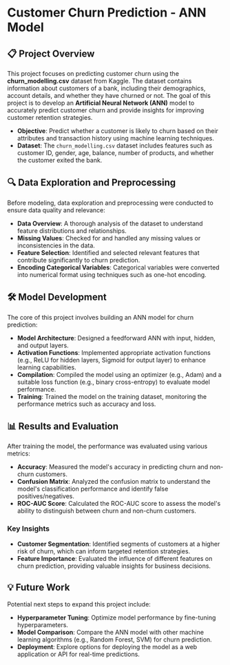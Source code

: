 # Customer Churn Prediction - ANN Model

## 📋 Project Overview
This project focuses on predicting customer churn using the **churn_modelling.csv** dataset from Kaggle. The dataset contains information about customers of a bank, including their demographics, account details, and whether they have churned or not. The goal of this project is to develop an **Artificial Neural Network (ANN)** model to accurately predict customer churn and provide insights for improving customer retention strategies.

- **Objective**: Predict whether a customer is likely to churn based on their attributes and transaction history using machine learning techniques.
- **Dataset**: The `churn_modelling.csv` dataset includes features such as customer ID, gender, age, balance, number of products, and whether the customer exited the bank.

## 🔍 Data Exploration and Preprocessing
Before modeling, data exploration and preprocessing were conducted to ensure data quality and relevance:

- **Data Overview**: A thorough analysis of the dataset to understand feature distributions and relationships.
- **Missing Values**: Checked for and handled any missing values or inconsistencies in the data.
- **Feature Selection**: Identified and selected relevant features that contribute significantly to churn prediction.
- **Encoding Categorical Variables**: Categorical variables were converted into numerical format using techniques such as one-hot encoding.

## 🛠️ Model Development
The core of this project involves building an ANN model for churn prediction:

- **Model Architecture**: Designed a feedforward ANN with input, hidden, and output layers.
- **Activation Functions**: Implemented appropriate activation functions (e.g., ReLU for hidden layers, Sigmoid for output layer) to enhance learning capabilities.
- **Compilation**: Compiled the model using an optimizer (e.g., Adam) and a suitable loss function (e.g., binary cross-entropy) to evaluate model performance.
- **Training**: Trained the model on the training dataset, monitoring the performance metrics such as accuracy and loss.

## 📊 Results and Evaluation
After training the model, the performance was evaluated using various metrics:

- **Accuracy**: Measured the model's accuracy in predicting churn and non-churn customers.
- **Confusion Matrix**: Analyzed the confusion matrix to understand the model's classification performance and identify false positives/negatives.
- **ROC-AUC Score**: Calculated the ROC-AUC score to assess the model's ability to distinguish between churn and non-churn customers.

### Key Insights
- **Customer Segmentation**: Identified segments of customers at a higher risk of churn, which can inform targeted retention strategies.
- **Feature Importance**: Evaluated the influence of different features on churn prediction, providing valuable insights for business decisions.

## 💡 Future Work
Potential next steps to expand this project include:

- **Hyperparameter Tuning**: Optimize model performance by fine-tuning hyperparameters.
- **Model Comparison**: Compare the ANN model with other machine learning algorithms (e.g., Random Forest, SVM) for churn prediction.
- **Deployment**: Explore options for deploying the model as a web application or API for real-time predictions.
